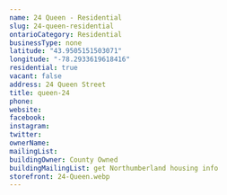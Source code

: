```yaml
---
name: 24 Queen - Residential
slug: 24-queen-residential
ontarioCategory: Residential
businessType: none
latitude: "43.9505151503071"
longitude: "-78.2933619618416"
residential: true
vacant: false
address: 24 Queen Street
title: queen-24
phone:
website:
facebook:
instagram:
twitter:
ownerName:
mailingList:
buildingOwner: County Owned
buildingMailingList: get Northumberland housing info
storefront: 24-Queen.webp
---
```


